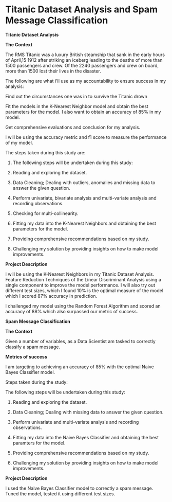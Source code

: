 # **Titanic Dataset Analysis and Spam Message Classification**

**Titanic Dataset Analysis**


**The Context**

The RMS Titanic was a luxury British steamship that sank in the early hours of April,15 1912 after striking an iceberg leading to the deaths of more than 1500 passengers and crew. Of the 2240 passengers and crew on board, more than 1500 lost their lives in the disaster.



The following are what i'll use as my accountability to ensure success in my analysis:



Find out the circumstances one was in to survive the Titanic drown


Fit the models in the K-Nearest Neighbor model and obtain the best parameters for the model. I also want to obtain an accuracy of 85% in my model.



Get comprehensive evaluations and conclusion for my analysis.



I will be using the accuracy metric and f1 score to measure the performance of my model.



The steps taken during this study are:


1. The following steps will be undertaken during this study:



2. Reading and exploring the dataset.



3. Data Cleaning; Dealing with outliers, anomalies and missing data to answer the given question.



4. Perform univariate, bivariate analysis and multi-variate analysis and recording observations.



5. Checking for multi-collinearity.



6. Fitting my data into the K-Nearest Neighbors and obtaining the best parameters for the model.



7. Providing comprehensive recommendations based on my study.



8. Challenging my solution by providing insights on how to make model improvements.



**Project Description**

I will be using the K-Nearest Neighbors in my Titanic Dataset Analysis. Feature Reduction Techniques of the Linear Discriminant Analysis using a single component to improve the model performance. I will also try out different test sizes, which I found 10% is the optimal measure of the model which I scored 87% accuracy in prediction.


I challenged my model using the Random Forest Algorithm and scored an accuracy of 88% which also surpassed our metric of success.


**Spam Message Classification**



**The Context**

Given a number of variables, as a Data Scientist am tasked to correctly classify a spam message.


**Metrics of success**



I am targeting to achieving an accuracy of 85% with the optimal Naive Bayes Classifier model.


Steps taken during the study:


The following steps will be undertaken during this study:



1. Reading and exploring the dataset.




2. Data Cleaning; Dealing with missing data to answer the given question.



3. Perform univariate and multi-variate analysis and recording observations.



4. Fitting my data into the Naive Bayes Classifier and obtaining the best paramters for the model.



5. Providing comprehensive recommendations based on my study.



6. Challenging my solution by providing insights on how to make model improvements.



**Project Description**


I used the Naive Bayes Classifier model to correctly a spam message. Tuned the model, tested it using different test sizes.





